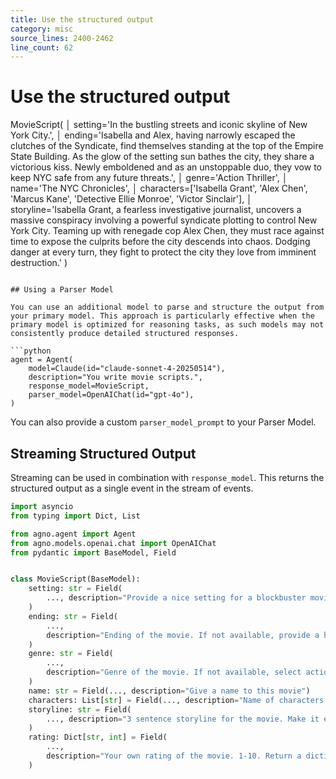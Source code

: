 ```yaml
---
title: Use the structured output
category: misc
source_lines: 2400-2462
line_count: 62
---
```


# Use the structured output
MovieScript(
│   setting='In the bustling streets and iconic skyline of New York City.',
│   ending='Isabella and Alex, having narrowly escaped the clutches of the Syndicate, find themselves standing at the top of the Empire State Building. As the glow of the setting sun bathes the city, they share a victorious kiss. Newly emboldened and as an unstoppable duo, they vow to keep NYC safe from any future threats.',
│   genre='Action Thriller',
│   name='The NYC Chronicles',
│   characters=['Isabella Grant', 'Alex Chen', 'Marcus Kane', 'Detective Ellie Monroe', 'Victor Sinclair'],
│   storyline='Isabella Grant, a fearless investigative journalist, uncovers a massive conspiracy involving a powerful syndicate plotting to control New York City. Teaming up with renegade cop Alex Chen, they must race against time to expose the culprits before the city descends into chaos. Dodging danger at every turn, they fight to protect the city they love from imminent destruction.'
)
```

## Using a Parser Model

You can use an additional model to parse and structure the output from your primary model. This approach is particularly effective when the primary model is optimized for reasoning tasks, as such models may not consistently produce detailed structured responses.

```python
agent = Agent(
    model=Claude(id="claude-sonnet-4-20250514"),
    description="You write movie scripts.",
    response_model=MovieScript,
    parser_model=OpenAIChat(id="gpt-4o"),
)
```

You can also provide a custom `parser_model_prompt` to your Parser Model.

## Streaming Structured Output

Streaming can be used in combination with `response_model`. This returns the structured output as a single event in the stream of events.

```python streaming_agent.py
import asyncio
from typing import Dict, List

from agno.agent import Agent
from agno.models.openai.chat import OpenAIChat
from pydantic import BaseModel, Field


class MovieScript(BaseModel):
    setting: str = Field(
        ..., description="Provide a nice setting for a blockbuster movie."
    )
    ending: str = Field(
        ...,
        description="Ending of the movie. If not available, provide a happy ending.",
    )
    genre: str = Field(
        ...,
        description="Genre of the movie. If not available, select action, thriller or romantic comedy.",
    )
    name: str = Field(..., description="Give a name to this movie")
    characters: List[str] = Field(..., description="Name of characters for this movie.")
    storyline: str = Field(
        ..., description="3 sentence storyline for the movie. Make it exciting!"
    )
    rating: Dict[str, int] = Field(
        ...,
        description="Your own rating of the movie. 1-10. Return a dictionary with the keys 'story' and 'acting'.",
    )


